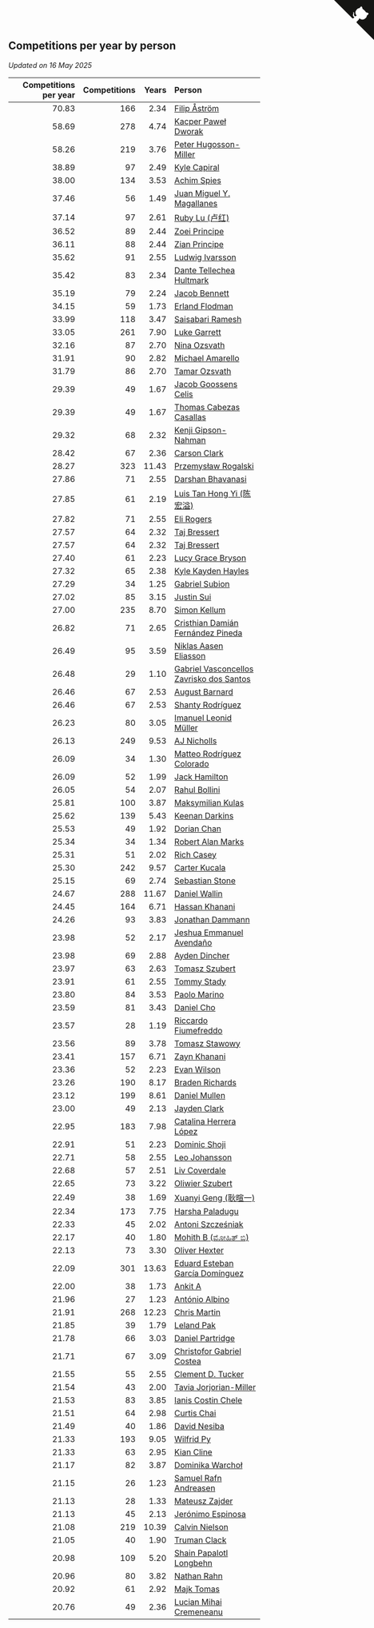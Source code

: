 ## Competitions per year by person

*Updated on 16 May 2025*

| Competitions per year | Competitions | Years | Person |
| ---: | ---: | ---: | :--- |
| 70.83 | 166 | 2.34 | [Filip Åström](https://www.worldcubeassociation.org/persons/2023ASTR01) |
| 58.69 | 278 | 4.74 | [Kacper Paweł Dworak](https://www.worldcubeassociation.org/persons/2020DWOR01) |
| 58.26 | 219 | 3.76 | [Peter Hugosson-Miller](https://www.worldcubeassociation.org/persons/2021HUGO01) |
| 38.89 | 97 | 2.49 | [Kyle Capiral](https://www.worldcubeassociation.org/persons/2022CAPI02) |
| 38.00 | 134 | 3.53 | [Achim Spies](https://www.worldcubeassociation.org/persons/2021SPIE01) |
| 37.46 | 56 | 1.49 | [Juan Miguel Y. Magallanes](https://www.worldcubeassociation.org/persons/2023MAGA09) |
| 37.14 | 97 | 2.61 | [Ruby Lu (卢红)](https://www.worldcubeassociation.org/persons/2022LURU01) |
| 36.52 | 89 | 2.44 | [Zoei Principe](https://www.worldcubeassociation.org/persons/2022PRIN09) |
| 36.11 | 88 | 2.44 | [Zian Principe](https://www.worldcubeassociation.org/persons/2022PRIN08) |
| 35.62 | 91 | 2.55 | [Ludwig Ivarsson](https://www.worldcubeassociation.org/persons/2022IVAR01) |
| 35.42 | 83 | 2.34 | [Dante Tellechea Hultmark](https://www.worldcubeassociation.org/persons/2023HULT01) |
| 35.19 | 79 | 2.24 | [Jacob Bennett](https://www.worldcubeassociation.org/persons/2023BENN04) |
| 34.15 | 59 | 1.73 | [Erland Flodman](https://www.worldcubeassociation.org/persons/2023FLOD01) |
| 33.99 | 118 | 3.47 | [Saisabari Ramesh](https://www.worldcubeassociation.org/persons/2021RAME01) |
| 33.05 | 261 | 7.90 | [Luke Garrett](https://www.worldcubeassociation.org/persons/2017GARR05) |
| 32.16 | 87 | 2.70 | [Nina Ozsvath](https://www.worldcubeassociation.org/persons/2022OZSV03) |
| 31.91 | 90 | 2.82 | [Michael Amarello](https://www.worldcubeassociation.org/persons/2022AMAR09) |
| 31.79 | 86 | 2.70 | [Tamar Ozsvath](https://www.worldcubeassociation.org/persons/2022OZSV04) |
| 29.39 | 49 | 1.67 | [Jacob Goossens Celis](https://www.worldcubeassociation.org/persons/2023CELI06) |
| 29.39 | 49 | 1.67 | [Thomas Cabezas Casallas](https://www.worldcubeassociation.org/persons/2023CASA08) |
| 29.32 | 68 | 2.32 | [Kenji Gipson-Nahman](https://www.worldcubeassociation.org/persons/2023GIPS01) |
| 28.42 | 67 | 2.36 | [Carson Clark](https://www.worldcubeassociation.org/persons/2023CLAR02) |
| 28.27 | 323 | 11.43 | [Przemysław Rogalski](https://www.worldcubeassociation.org/persons/2013ROGA02) |
| 27.86 | 71 | 2.55 | [Darshan Bhavanasi](https://www.worldcubeassociation.org/persons/2022BHAV01) |
| 27.85 | 61 | 2.19 | [Luis Tan Hong Yi (陈宏溢)](https://www.worldcubeassociation.org/persons/2023YILU01) |
| 27.82 | 71 | 2.55 | [Eli Rogers](https://www.worldcubeassociation.org/persons/2022ROGE05) |
| 27.57 | 64 | 2.32 | [Taj Bressert](https://www.worldcubeassociation.org/persons/2023BRES01) |
| 27.57 | 64 | 2.32 | [Taj Bressert](https://www.worldcubeassociation.org/persons/2023BRES01) |
| 27.40 | 61 | 2.23 | [Lucy Grace Bryson](https://www.worldcubeassociation.org/persons/2023BRYS01) |
| 27.32 | 65 | 2.38 | [Kyle Kayden Hayles](https://www.worldcubeassociation.org/persons/2022HAYL02) |
| 27.29 | 34 | 1.25 | [Gabriel Subion](https://www.worldcubeassociation.org/persons/2024SUBI01) |
| 27.02 | 85 | 3.15 | [Justin Sui](https://www.worldcubeassociation.org/persons/2022SUIJ01) |
| 27.00 | 235 | 8.70 | [Simon Kellum](https://www.worldcubeassociation.org/persons/2016KELL12) |
| 26.82 | 71 | 2.65 | [Cristhian Damián Fernández Pineda](https://www.worldcubeassociation.org/persons/2022PINE05) |
| 26.49 | 95 | 3.59 | [Niklas Aasen Eliasson](https://www.worldcubeassociation.org/persons/2021ELIA01) |
| 26.48 | 29 | 1.10 | [Gabriel Vasconcellos Zavrisko dos Santos](https://www.worldcubeassociation.org/persons/2024SANT39) |
| 26.46 | 67 | 2.53 | [August Barnard](https://www.worldcubeassociation.org/persons/2022BARN21) |
| 26.46 | 67 | 2.53 | [Shanty Rodríguez](https://www.worldcubeassociation.org/persons/2022CUBI01) |
| 26.23 | 80 | 3.05 | [Imanuel Leonid Müller](https://www.worldcubeassociation.org/persons/2022MULL02) |
| 26.13 | 249 | 9.53 | [AJ Nicholls](https://www.worldcubeassociation.org/persons/2015NICH04) |
| 26.09 | 34 | 1.30 | [Matteo Rodríguez Colorado](https://www.worldcubeassociation.org/persons/2024COLO04) |
| 26.09 | 52 | 1.99 | [Jack Hamilton](https://www.worldcubeassociation.org/persons/2023HAMI08) |
| 26.05 | 54 | 2.07 | [Rahul Bollini](https://www.worldcubeassociation.org/persons/2023BOLL01) |
| 25.81 | 100 | 3.87 | [Maksymilian Kulas](https://www.worldcubeassociation.org/persons/2021KULA02) |
| 25.62 | 139 | 5.43 | [Keenan Darkins](https://www.worldcubeassociation.org/persons/2019DARK02) |
| 25.53 | 49 | 1.92 | [Dorian Chan](https://www.worldcubeassociation.org/persons/2023DORI01) |
| 25.34 | 34 | 1.34 | [Robert Alan Marks](https://www.worldcubeassociation.org/persons/2024MARK03) |
| 25.31 | 51 | 2.02 | [Rich Casey](https://www.worldcubeassociation.org/persons/2023CASE06) |
| 25.30 | 242 | 9.57 | [Carter Kucala](https://www.worldcubeassociation.org/persons/2015KUCA01) |
| 25.15 | 69 | 2.74 | [Sebastian Stone](https://www.worldcubeassociation.org/persons/2022STON09) |
| 24.67 | 288 | 11.67 | [Daniel Wallin](https://www.worldcubeassociation.org/persons/2013WALL03) |
| 24.45 | 164 | 6.71 | [Hassan Khanani](https://www.worldcubeassociation.org/persons/2018KHAN26) |
| 24.26 | 93 | 3.83 | [Jonathan Dammann](https://www.worldcubeassociation.org/persons/2021DAMM01) |
| 23.98 | 52 | 2.17 | [Jeshua Emmanuel Avendaño](https://www.worldcubeassociation.org/persons/2023AVEN01) |
| 23.98 | 69 | 2.88 | [Ayden Dincher](https://www.worldcubeassociation.org/persons/2022DINC01) |
| 23.97 | 63 | 2.63 | [Tomasz Szubert](https://www.worldcubeassociation.org/persons/2022SZUB02) |
| 23.91 | 61 | 2.55 | [Tommy Stady](https://www.worldcubeassociation.org/persons/2022STAD01) |
| 23.80 | 84 | 3.53 | [Paolo Marino](https://www.worldcubeassociation.org/persons/2021MARI04) |
| 23.59 | 81 | 3.43 | [Daniel Cho](https://www.worldcubeassociation.org/persons/2021CHOD01) |
| 23.57 | 28 | 1.19 | [Riccardo Fiumefreddo](https://www.worldcubeassociation.org/persons/2024RICC01) |
| 23.56 | 89 | 3.78 | [Tomasz Stawowy](https://www.worldcubeassociation.org/persons/2021STAW01) |
| 23.41 | 157 | 6.71 | [Zayn Khanani](https://www.worldcubeassociation.org/persons/2018KHAN28) |
| 23.36 | 52 | 2.23 | [Evan Wilson](https://www.worldcubeassociation.org/persons/2023WILS11) |
| 23.26 | 190 | 8.17 | [Braden Richards](https://www.worldcubeassociation.org/persons/2017RICH02) |
| 23.12 | 199 | 8.61 | [Daniel Mullen](https://www.worldcubeassociation.org/persons/2016MULL04) |
| 23.00 | 49 | 2.13 | [Jayden Clark](https://www.worldcubeassociation.org/persons/2023CLAR13) |
| 22.95 | 183 | 7.98 | [Catalina Herrera López](https://www.worldcubeassociation.org/persons/2017LOPE31) |
| 22.91 | 51 | 2.23 | [Dominic Shoji](https://www.worldcubeassociation.org/persons/2023SHOJ01) |
| 22.71 | 58 | 2.55 | [Leo Johansson](https://www.worldcubeassociation.org/persons/2022JOHA08) |
| 22.68 | 57 | 2.51 | [Liv Coverdale](https://www.worldcubeassociation.org/persons/2022COVE02) |
| 22.65 | 73 | 3.22 | [Oliwier Szubert](https://www.worldcubeassociation.org/persons/2022SZUB01) |
| 22.49 | 38 | 1.69 | [Xuanyi Geng (耿暄一)](https://www.worldcubeassociation.org/persons/2023GENG02) |
| 22.34 | 173 | 7.75 | [Harsha Paladugu](https://www.worldcubeassociation.org/persons/2017PALA08) |
| 22.33 | 45 | 2.02 | [Antoni Szcześniak](https://www.worldcubeassociation.org/persons/2023SZCZ04) |
| 22.17 | 40 | 1.80 | [Mohith B (ಮೋಹಿತ್ ಬಿ)](https://www.worldcubeassociation.org/persons/2023BMOH01) |
| 22.13 | 73 | 3.30 | [Oliver Hexter](https://www.worldcubeassociation.org/persons/2022HEXT01) |
| 22.09 | 301 | 13.63 | [Eduard Esteban García Domínguez](https://www.worldcubeassociation.org/persons/2011EDUA01) |
| 22.00 | 38 | 1.73 | [Ankit A](https://www.worldcubeassociation.org/persons/2023AANK01) |
| 21.96 | 27 | 1.23 | [António Albino](https://www.worldcubeassociation.org/persons/2024ALBI01) |
| 21.91 | 268 | 12.23 | [Chris Martin](https://www.worldcubeassociation.org/persons/2013MART03) |
| 21.85 | 39 | 1.79 | [Leland Pak](https://www.worldcubeassociation.org/persons/2023PAKL02) |
| 21.78 | 66 | 3.03 | [Daniel Partridge](https://www.worldcubeassociation.org/persons/2022PART02) |
| 21.71 | 67 | 3.09 | [Christofor Gabriel Costea](https://www.worldcubeassociation.org/persons/2022COST03) |
| 21.55 | 55 | 2.55 | [Clement D. Tucker](https://www.worldcubeassociation.org/persons/2022TUCK09) |
| 21.54 | 43 | 2.00 | [Tavia Jorjorian-Miller](https://www.worldcubeassociation.org/persons/2023JORJ01) |
| 21.53 | 83 | 3.85 | [Ianis Costin Chele](https://www.worldcubeassociation.org/persons/2021CHEL01) |
| 21.51 | 64 | 2.98 | [Curtis Chai](https://www.worldcubeassociation.org/persons/2022CHAI02) |
| 21.49 | 40 | 1.86 | [David Nesiba](https://www.worldcubeassociation.org/persons/2023NESI01) |
| 21.33 | 193 | 9.05 | [Wilfrid Py](https://www.worldcubeassociation.org/persons/2016PYWI01) |
| 21.33 | 63 | 2.95 | [Kian Cline](https://www.worldcubeassociation.org/persons/2022CLIN01) |
| 21.17 | 82 | 3.87 | [Dominika Warchoł](https://www.worldcubeassociation.org/persons/2021WARC01) |
| 21.15 | 26 | 1.23 | [Samuel Rafn Andreasen](https://www.worldcubeassociation.org/persons/2024ANDR09) |
| 21.13 | 28 | 1.33 | [Mateusz Zajder](https://www.worldcubeassociation.org/persons/2024ZAJD01) |
| 21.13 | 45 | 2.13 | [Jerónimo Espinosa](https://www.worldcubeassociation.org/persons/2023ESPI07) |
| 21.08 | 219 | 10.39 | [Calvin Nielson](https://www.worldcubeassociation.org/persons/2014NIEL03) |
| 21.05 | 40 | 1.90 | [Truman Clack](https://www.worldcubeassociation.org/persons/2023CLAC02) |
| 20.98 | 109 | 5.20 | [Shain Papalotl Longbehn](https://www.worldcubeassociation.org/persons/2020LONG05) |
| 20.96 | 80 | 3.82 | [Nathan Rahn](https://www.worldcubeassociation.org/persons/2021RAHN01) |
| 20.92 | 61 | 2.92 | [Majk Tomas](https://www.worldcubeassociation.org/persons/2022TOMA05) |
| 20.76 | 49 | 2.36 | [Lucian Mihai Cremeneanu](https://www.worldcubeassociation.org/persons/2023CREM01) |


<a href="https://github.com/jonatanklosko/wca_statistics" class="github-corner" aria-label="View source on Github"><svg width="80" height="80" viewBox="0 0 250 250" style="fill:#151513; color:#fff; position: absolute; top: 0; border: 0; right: 0;" aria-hidden="true"><path d="M0,0 L115,115 L130,115 L142,142 L250,250 L250,0 Z"></path><path d="M128.3,109.0 C113.8,99.7 119.0,89.6 119.0,89.6 C122.0,82.7 120.5,78.6 120.5,78.6 C119.2,72.0 123.4,76.3 123.4,76.3 C127.3,80.9 125.5,87.3 125.5,87.3 C122.9,97.6 130.6,101.9 134.4,103.2" fill="currentColor" style="transform-origin: 130px 106px;" class="octo-arm"></path><path d="M115.0,115.0 C114.9,115.1 118.7,116.5 119.8,115.4 L133.7,101.6 C136.9,99.2 139.9,98.4 142.2,98.6 C133.8,88.0 127.5,74.4 143.8,58.0 C148.5,53.4 154.0,51.2 159.7,51.0 C160.3,49.4 163.2,43.6 171.4,40.1 C171.4,40.1 176.1,42.5 178.8,56.2 C183.1,58.6 187.2,61.8 190.9,65.4 C194.5,69.0 197.7,73.2 200.1,77.6 C213.8,80.2 216.3,84.9 216.3,84.9 C212.7,93.1 206.9,96.0 205.4,96.6 C205.1,102.4 203.0,107.8 198.3,112.5 C181.9,128.9 168.3,122.5 157.7,114.1 C157.9,116.9 156.7,120.9 152.7,124.9 L141.0,136.5 C139.8,137.7 141.6,141.9 141.8,141.8 Z" fill="currentColor" class="octo-body"></path></svg></a><style>.github-corner:hover .octo-arm{animation:octocat-wave 560ms ease-in-out}@keyframes octocat-wave{0%,100%{transform:rotate(0)}20%,60%{transform:rotate(-25deg)}40%,80%{transform:rotate(10deg)}}@media (max-width:500px){.github-corner:hover .octo-arm{animation:none}.github-corner .octo-arm{animation:octocat-wave 560ms ease-in-out}}</style>

